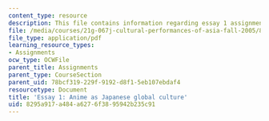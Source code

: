 ```yaml
---
content_type: resource
description: This file contains information regarding essay 1 assignment .
file: /media/courses/21g-067j-cultural-performances-of-asia-fall-2005/8295a917a484a6276f3895942b235c91_MIT21G_067JF05_essay1assig.pdf
file_type: application/pdf
learning_resource_types:
- Assignments
ocw_type: OCWFile
parent_title: Assignments
parent_type: CourseSection
parent_uid: 78bcf319-229f-9192-d8f1-5eb107ebdaf4
resourcetype: Document
title: 'Essay 1: Anime as Japanese global culture'
uid: 8295a917-a484-a627-6f38-95942b235c91
---
```

